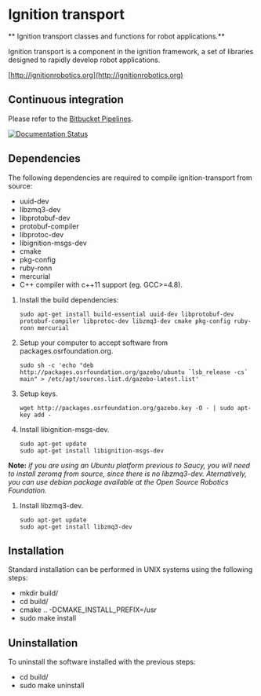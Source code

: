 # Ignition transport

** Ignition transport classes and functions for robot applications.**

Ignition transport is a component in the ignition framework, a set
of libraries designed to rapidly develop robot applications.

  [http://ignitionrobotics.org](http://ignitionrobotics.org)

## Continuous integration

Please refer to the [Bitbucket Pipelines](https://bitbucket.org/ignitionrobotics/ign-transport/addon/pipelines/home#!/).

[![Documentation Status](https://readthedocs.org/projects/ignition-transport/badge/?version=latest)](https://readthedocs.org/projects/ignition-transport/?badge=latest)


## Dependencies

The following dependencies are required to compile ignition-transport from
source:

 - uuid-dev
 - libzmq3-dev
 - libprotobuf-dev
 - protobuf-compiler
 - libprotoc-dev
 - libignition-msgs-dev
 - cmake
 - pkg-config
 - ruby-ronn
 - mercurial
 - C++ compiler with c++11 support (eg. GCC>=4.8).

1. Install the build dependencies:

    ```
    sudo apt-get install build-essential uuid-dev libprotobuf-dev protobuf-compiler libprotoc-dev libzmq3-dev cmake pkg-config ruby-ronn mercurial
    ```

1. Setup your computer to accept software from packages.osrfoundation.org.

    ```
    sudo sh -c 'echo "deb http://packages.osrfoundation.org/gazebo/ubuntu `lsb_release -cs` main" > /etc/apt/sources.list.d/gazebo-latest.list'
    ```

1. Setup keys.

    ```
    wget http://packages.osrfoundation.org/gazebo.key -O - | sudo apt-key add -
    ```

1. Install libignition-msgs-dev.

    ```
    sudo apt-get update
    sudo apt-get install libignition-msgs-dev
    ```

**Note:** *if you are using an Ubuntu platform previous to Saucy, you will need to install zeromq from source, since there is no libzmq3-dev. Aternatively, you can use debian package available at the Open Source Robotics Foundation.*

1. Install libzmq3-dev.

    ```
    sudo apt-get update
    sudo apt-get install libzmq3-dev
    ```

## Installation

Standard installation can be performed in UNIX systems using the following
steps:

 - mkdir build/
 - cd build/
 - cmake .. -DCMAKE_INSTALL_PREFIX=/usr
 - sudo make install

## Uninstallation

To uninstall the software installed with the previous steps:

 - cd build/
 - sudo make uninstall